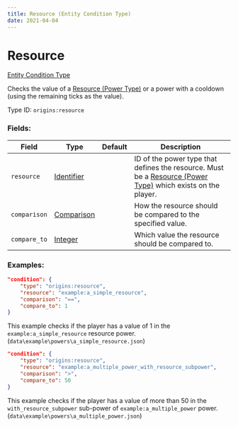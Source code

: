 ```yaml
---
title: Resource (Entity Condition Type)
date: 2021-04-04
---
```


# Resource

[Entity Condition Type](../entity_condition_types.md)

Checks the value of a [Resource (Power Type)](../power_types/resource.md) or a power with a cooldown (using the remaining ticks as the value).

Type ID: `origins:resource`

### Fields:

Field  | Type | Default | Description
-------|------|---------|-------------
`resource` | [Identifier](../data_types/identifier.md) | | ID of the power type that defines the resource. Must be a [Resource (Power Type)](../power_types/resource.md) which exists on the player.
`comparison` | [Comparison](../data_types/comparison.md) | | How the resource should be compared to the specified value.
`compare_to` | [Integer](../data_types/integer.md) | | Which value the resource should be compared to.

### Examples:
```json
"condition": {
    "type": "origins:resource",
    "resource": "example:a_simple_resource",
    "comparison": "==",
    "compare_to": 1
}
```
This example checks if the player has a value of 1 in the `example:a_simple_resource` resource power. (`data\example\powers\a_simple_resource.json`)


```json
"condition": {
    "type": "origins:resource",
    "resource": "example:a_multiple_power_with_resource_subpower",
    "comparison": ">",
    "compare_to": 50
}
```
This example checks if the player has a value of more than 50 in the `with_resource_subpower` sub-power of `example:a_multiple_power` power. (`data\example\powers\a_multiple_power.json`)